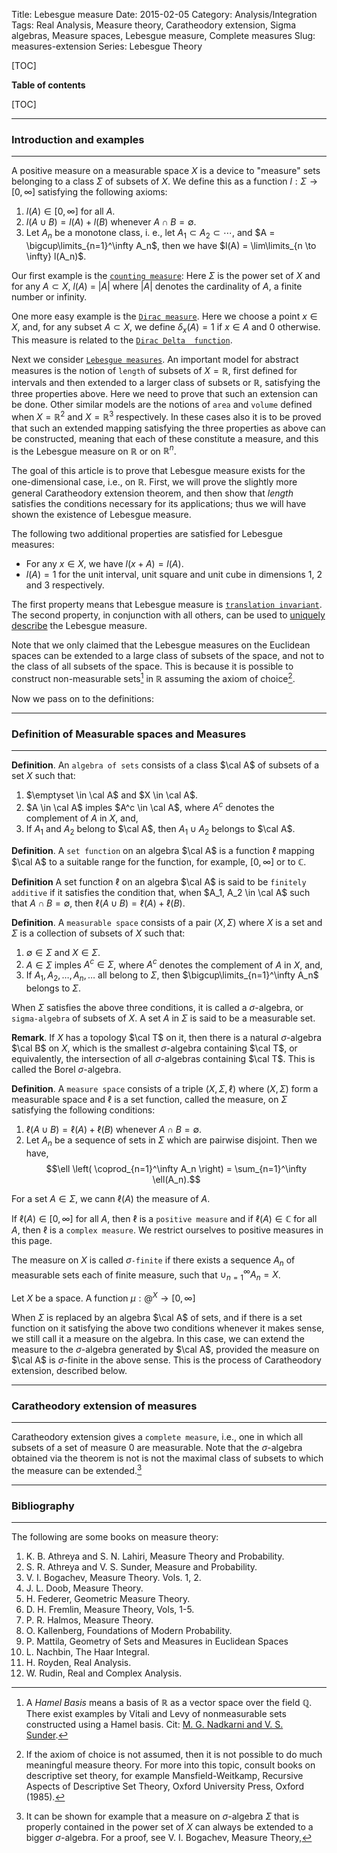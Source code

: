 Title: Lebesgue measure 
Date: 2015-02-05 
Category: Analysis/Integration
Tags: Real Analysis, Measure theory, Caratheodory extension, Sigma algebras, Measure spaces, Lebesgue measure, Complete measures
Slug: measures-extension
Series: Lebesgue Theory

[TOC]

**Table of contents**

[TOC]


-----------------------------

### Introduction and examples

--------------------------------------

 A positive measure on a measurable space $X$ is a device to "measure" sets belonging to a class $\Sigma$ of subsets of $X$. We define this as a 
function $l : \Sigma \to [0, \infty]$ satisfying the following axioms:

 1.  $l (A) \in [0, \infty]$ for all $A$.
 2.  $l (A \cup B) = l(A) + l(B)$ whenever $A \cap B = \emptyset$.
 3.  Let $A_n$ be a monotone class, i. e., let $A_1 \subset A_2 \subset \cdots$, and $A = \bigcup\limits_{n=1}^\infty A_n$, then 
     we have $l(A) = \lim\limits_{n \to \infty} l(A_n)$.

 Our first example is the [`counting measure`](http://en.wikipedia.org/wiki/Counting_measure): Here $\Sigma$ is the power 
set of $X$ and for any $A \subset X$, $l(A)$ = $|A|$ where $|A|$ denotes the cardinality of $A$, a finite number or infinity.

 One more easy example is the [`Dirac measure`](http://en.wikipedia.org/wiki/Dirac_measure). Here we choose a point $x \in X$, and, for 
any subset $A \subset X$, we define $\delta_x(A) = 1$ if $x \in A$ and $0$ otherwise. This measure is related to the [`Dirac Delta 
function`](http://en.wikipedia.org/wiki/Dirac_delta_function).

 Next we consider [`Lebesgue measures`](http://en.wikipedia.org/wiki/Lebesgue_measure). An important model for abstract measures is 
the notion of `length` of subsets of $X = \mathbb R$, first defined for intervals and then extended to a larger class of subsets or 
$\mathbb R$, satisfying the three properties above. Here we need to prove that such an extension can be done. Other similar models 
are the notions of `area` and `volume` defined when $X = \mathbb R^2$ and $X = \mathbb R^3$ respectively. In these cases also it is 
to be proved that such an extended mapping satisfying the three properties as above can be constructed, meaning that each of these 
constitute a measure, and this is the Lebesgue measure on $\mathbb R$ or on $\mathbb R^n$. 

 The goal of this article is to prove that Lebesgue measure exists for the one-dimensional case, i.e., on $\mathbb R$. First, we will 
prove the slightly more general Caratheodory extension theorem, and then show that *length* satisfies the conditions necessary for 
its applications; thus we will have shown the existence of Lebesgue measure.

The following two additional properties are satisfied for Lebesgue measures:

 -  For any $x \in X$, we have $l(x + A) = l(A)$.
 -  $l(A) = 1$ for the unit interval, unit square and unit cube in dimensions $1$, $2$ and $3$ respectively. 

The first property means that Lebesgue measure is [`translation invariant`](http://en.wikipedia.org/wiki/Invariant_measure). The second 
property, in conjunction with all others, can be used to [uniquely describe](http://en.wikipedia.org/wiki/Haar_measure) the Lebesgue measure.


Note that we only claimed that the Lebesgue measures on the Euclidean spaces can be extended to a large class of subsets of the space,
and not to the class of all subsets of the space. This is because it is possible to construct non-measurable sets[^1] in $\mathbb R$ 
assuming the axiom of choice[^2]. 

[^1]: A *Hamel Basis* means a basis of $\mathbb R$ as a vector space over the field $\mathbb Q$. There exist examples by Vitali and Levy 
of nonmeasurable sets constructed using a Hamel basis. Cit: [M. G. Nadkarni and V. S. Sunder](https://www.imsc.res.in/~sunder/mgnvss.pdf).

[^2]: If the axiom of choice is not assumed, then it is not possible to do much meaningful measure theory. For more into this topic,
consult books on descriptive set theory, for example Mansfield-Weitkamp, Recursive Aspects of Descriptive Set Theory, 
Oxford University Press, Oxford (1985). 

Now we pass on to the definitions:

---------------------------------------------------

### Definition of Measurable spaces and Measures

--------------------------------------------

**Definition**. An `algebra of sets` consists of a class $\cal A$ of subsets of a set $X$ such that:
 
 1.  $\emptyset \in \cal A$ and $X \in \cal A$.
 2.  $A \in \cal A$ imples $A^c \in \cal A$, where $A^c$ denotes the complement of $A$ in $X$, and,
 3.  If $A_1$ and $A_2$ belong to $\cal A$, then $A_1 \cup A_2$ belongs to $\cal A$.

**Definition**. A `set function` on an algebra $\cal A$ is a function $\ell$ mapping $\cal A$ to a suitable
range for the function, for example, $[0, \infty]$ or to $\mathbb C$.

**Definition** A set function $\ell$ on an algebra $\cal A$ is said to be `finitely additive` if it satisfies the condition that, 
when $A_1, A_2 \in \cal A$ such that $A \cap B =\emptyset$, then $\ell(A \cup B) = \ell(A) + \ell(B)$.

**Definition**. A `measurable space` consists of a pair $(X, \Sigma )$ where $X$ is a set and $\Sigma$ is a collection of subsets of $X$
such that:

 1.  $\emptyset \in \Sigma$ and $X \in \Sigma$.
 2.  $A \in \Sigma$ imples $A^c \in \Sigma$, where $A^c$ denotes the complement of $A$ in $X$, and,
 3.  If $A_1, A_2, \ldots, A_n , \ldots$ all belong to $\Sigma$, then $\bigcup\limits_{n=1}^\infty A_n$ belongs to $\Sigma$.

When $\Sigma$ satisfies the above three conditions, it is called a $\sigma$-algebra, or `sigma-algebra`  of subsets of $X$. 
A set $A$ in $\Sigma$ is said to be a measurable set.

**Remark**. If $X$ has a topology $\cal T$ on it, then there is a natural $\sigma$-algebra $\cal B$ on $X$, which is the smallest
$\sigma$-algebra containing $\cal T$, or equivalently, the intersection of all $\sigma$-algebras containing $\cal T$. This is
called the Borel $\sigma$-algebra.

**Definition**. A `measure space` consists of a triple $(X, \Sigma, \ell)$ where $(X, \Sigma )$ form a measurable space and $\ell$ is 
a set function, called the measure, on $\Sigma$ satisfying the following conditions:

 1.  $\ell (A \cup B) = \ell(A) + \ell(B)$ whenever $A \cap B = \emptyset$.
 2.  Let $A_n$ be a sequence of sets in $\Sigma$ which are pairwise disjoint. Then we have, 
     $$\ell \left( \coprod_{n=1}^\infty A_n \right)  = \sum_{n=1}^\infty \ell(A_n).$$

For a set $A \in \Sigma$, we cann $\ell(A)$ the measure of $A$. 

If  $\ell(A) \in [0, \infty]$ for all $A$, then  $\ell$ is a `positive measure` and if  $\ell(A) \in \mathbb C$ for all $A$, then
$\ell$ is a `complex measure`. We restrict ourselves to positive measures in this page.

The measure on $X$ is called $\sigma$`-finite` if there exists a sequence $A_n$ of measurable sets each of finite measure, such that 
$\cup_{n=1}^\infty A_n = X$.

Let $X$ be a space. A function $\mu : @^X \to [0, \infty]$ 

When $\Sigma$ is replaced by an algebra $\cal A$ of sets, and if there is a set function on it satisfying the above two conditions
whenever it makes sense, we still call it a measure on the algebra. In this case, we can extend the measure to the $\sigma$-algebra
generated by $\cal A$, provided the measure on $\cal A$ is $\sigma$-finite in the above sense. This is the process of Caratheodory 
extension, described below.

-------------------------------

### Caratheodory extension of measures
----------------------------------------

Caratheodory extension gives a `complete measure`, i.e., one in which all subsets of a set of measure
$0$ are measurable. Note that the $\sigma$-algebra obtained via the theorem is not is not the maximal class of subsets to which 
the measure can be extended.[^3]

[^3]: It can be shown for example that a measure on $\sigma$-algebra $\Sigma$ that is properly contained
in the power set of $X$ can always be extended to a bigger $\sigma$-algebra. For a proof, see V. I. Bogachev,
Measure Theory, 

-----------------------------
### Bibliography
-----------------------------

The following are some books on measure theory:

1.  K. B. Athreya and S. N. Lahiri, Measure Theory and Probability.
1.  S. R. Athreya and V. S. Sunder, Measure and Probability.
1.  V. I. Bogachev, Measure Theory. Vols. 1, 2.
1.  J. L. Doob, Measure Theory.
1.  H. Federer, Geometric Measure Theory.
1.  D. H. Fremlin, Measure Theory, Vols, 1-5.
1.  P. R. Halmos, Measure Theory.
1.  O. Kallenberg, Foundations of Modern Probability.
1.  P. Mattila, Geometry of Sets and Measures in Euclidean Spaces
1.  L. Nachbin, The Haar Integral.
1.  H. Royden, Real Analysis.
1.  W. Rudin, Real and Complex Analysis.

